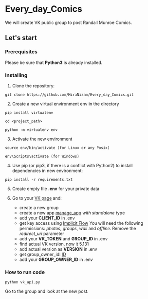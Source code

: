 # Every_day_Comics

We will create VK public group to post Randall Munroe Comics. 

## Let's start

### Prerequisites

Please be sure that **Python3** is already installed. 

### Installing
1. Clone the repository:
```
git clone https://github.com/MiraNizam/Every_day_Comics.git
```
2. Create a new virtual environment env in the directory
```
pip install virtualenv
```
```
cd <project_path>
```
```
python -m virtualenv env
```
3. Activate the new environment
```
source env/bin/activate (for Linux or any Posix)
``` 
```
env\Scripts\activate (for Windows)
```

4. Use pip (or pip3, if there is a conflict with Python2) to install dependencies in new environment:
```
pip install -r requirements.txt
```
5. Create empty file **.env** for your private data

6. Go to your [VK page](https://vk.com) and:
    - create a new group 
    - create a new app [manage_app](https://vk.com/apps?act=manage) *with standalone* type
    - add your **CLIENT_ID** in .env
    - get key access using [Implicit Flow](https://vk.com/dev/implicit_flow_user) You will need the following permissions: *photos*, *groups*, *wall* and *offline*. Remove the *redirect_uri* parameter
    - add your **VK_TOKEN** and **GROUP_ID** in .env
    - find actual VK version, now it 5.131 
    - add actual version as **VERSION** in .env
    - get group_owner_id: [ID](https://regvk.com/id/)
    - add your **GROUP_OWNER_ID** in .env
   
### How to run code 

```commandline
python vk_api.py
```
Go to the group and look at the new post. 